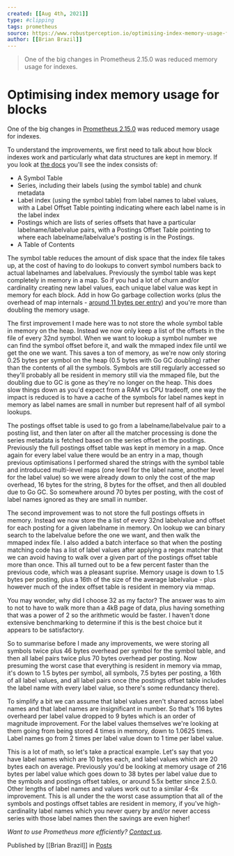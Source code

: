 ```yaml
---
created: [[Aug 4th, 2021]]
type: #clipping
tags: prometheus 
source: https://www.robustperception.io/optimising-index-memory-usage-for-blocks
author: [[Brian Brazil]] 
---
```

> One of the big changes in Prometheus 2.15.0 was reduced memory usage for indexes.

# Optimising index memory usage for blocks


One of the big changes in [Prometheus 2.15.0](https://www.robustperception.io/new-features-in-prometheus-2-15-0) was reduced memory usage for indexes.

To understand the improvements, we first need to talk about how block indexes work and particularly what data structures are kept in memory. If you look at [the docs](https://github.com/prometheus/prometheus/blob/v2.15.0/tsdb/docs/format/index.md) you'll see the index consists of:

-   A Symbol Table
-   Series, including their labels (using the symbol table) and chunk metadata
-   Label index (using the symbol table) from label names to label values, with a Label Offset Table pointing indicating where each label name is in the label index
-   Postings which are lists of series offsets that have a particular labelname/labelvalue pairs, with a Postings Offset Table pointing to where each labelname/labelvalue's posting is in the Postings.
-   A Table of Contents

The symbol table reduces the amount of disk space that the index file takes up, at the cost of having to do lookups to convert symbol numbers back to actual labelnames and labelvalues. Previously the symbol table was kept completely in memory in a map. So if you had a lot of churn and/or cardinality creating new label values, each unique label value was kept in memory for each block. Add in how Go garbage collection works (plus the overhead of map internals - [around 11 bytes per entry](https://stackoverflow.com/questions/15313105/memory-overhead-of-maps-in-go)) and you're more than doubling the memory usage.

The first improvement I made here was to not store the whole symbol table in memory on the heap. Instead we now only keep a list of the offsets in the file of every 32nd symbol. When we want to lookup a symbol number we can find the symbol offset before it, and walk the mmaped index file until we get the one we want. This saves a ton of memory, as we're now only storing 0.25 bytes per symbol on the heap (0.5 bytes with Go GC doubling) rather than the contents of all the symbols. Symbols are still regularly accessed so they'll probably all be resident in memory still via the mmaped file, but the doubling due to GC is gone as they're no longer on the heap. This does slow things down as you'd expect from a RAM vs CPU tradeoff, one way the impact is reduced is to have a cache of the symbols for label names kept in memory as label names are small in number but represent half of all symbol lookups.

The postings offset table is used to go from a labelname/labelvalue pair to a posting list, and then later on after all the matcher processing is done the series metadata is fetched based on the series offset in the postings. Previously the full postings offset table was kept in memory in a map. Once again for every label value there would be an entry in a map, though previous optimisations I performed shared the strings with the symbol table and introduced multi-level maps (one level for the label name, another level for the label value) so we were already down to only the cost of the map overhead, 16 bytes for the string, 8 bytes for the offset, and then all doubled due to Go GC. So somewhere around 70 bytes per posting, with the cost of label names ignored as they are small in number.

The second improvement was to not store the full postings offsets in memory. Instead we now store the a list of every 32nd labelvalue and offset for each posting for a given labelname in memory. On lookup we can binary search to the labelvalue before the one we want, and then walk the mmaped index file. I also added a batch interface so that when the posting matching code has a list of label values after applying a regex matcher that we can avoid having to walk over a given part of the postings offset table more than once. This all turned out to be a few percent faster than the previous code, which was a pleasant suprise. Memory usage is down to 1.5 bytes per posting, plus a 16th of the size of the average labelvalue - plus however much of the index offset table is resident in memory via mmap.

You may wonder, why did I choose 32 as my factor? The answer was to aim to not to have to walk more than a 4kB page of data, plus having something that was a power of 2 so the arithmetic would be faster. I haven't done extensive benchmarking to determine if this is the best choice but it appears to be satisfactory.

So to summarise before I made any improvements, we were storing all symbols twice plus 46 bytes overhead per symbol for the symbol table, and then all label pairs twice plus 70 bytes overhead per posting. Now presuming the worst case that everything is resident in memory via mmap, it's down to 1.5 bytes per symbol, all symbols, 7.5 bytes per posting, a 16th of all label values, and all label pairs once (the postings offset table includes the label name with every label value, so there's some redundancy there).

To simplify a bit we can assume that label values aren't shared across label names and that label names are insignificant in number. So that's 116 bytes overheard per label value dropped to 9 bytes which is an order of magnitude improvement. For the label values themselves we're looking at them going from being stored 4 times in memory, down to 1.0625 times. Label names go from 2 times per label value down to 1 time per label value.

This is a lot of math, so let's take a practical example. Let's say that you have label names which are 10 bytes each, and label values which are 20 bytes each on average. Previously you'd be looking at memory usage of 216 bytes per label value which goes down to 38 bytes per label value due to the symbols and postings offset tables, or around 5.5x better since 2.5.0. Other lengths of label names and values work out to a similar 4-6x improvement. This is all under the the worst case assumption that all of the symbols and postings offset tables are resident in memory, if you've high-cardinality label names which you never query by and/or never access series with those label names then the savings are even higher!

_Want to use Prometheus more efficiently? [Contact us](mailto:prometheus@robustperception.io)._

Published by [[Brian Brazil]] in [Posts](https://www.robustperception.io/category/posts)
